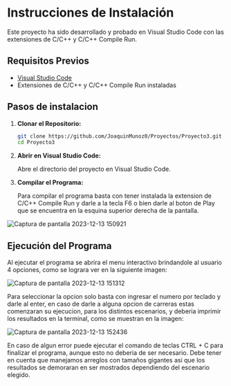 # Instrucciones de Instalación

Este proyecto ha sido desarrollado y probado en Visual Studio Code con las extensiones de C/C++ y C/C++ Compile Run.

## Requisitos Previos

- [Visual Studio Code](https://code.visualstudio.com/)
- Extensiones de C/C++ y C/C++ Compile Run instaladas

## Pasos de instalacion

1. **Clonar el Repositorio:**

    ```bash
    git clone https://github.com/JoaquinMunoz0/Proyectos/Proyecto3.git
    cd Proyecto3
    ```

2. **Abrir en Visual Studio Code:**

    Abre el directorio del proyecto en Visual Studio Code.

3. **Compilar el Programa:**

    Para compilar el programa basta con tener instalada la extension de C/C++ Compile Run y darle a la tecla F6 o bien darle al boton de Play que se encuentra
    en la esquina superior derecha de la pantalla.
   
![Captura de pantalla 2023-12-13 150921](https://github.com/JoaquinMunoz0/Proyectos/assets/145179105/7a3b3b9d-83db-47e3-bce6-83f58c1de522)

## Ejecución del Programa

  Al ejecutar el programa se abrira el menu interactivo brindandole al usuario 4 opciones, como se lograra ver en la siguiente imagen:

 ![Captura de pantalla 2023-12-13 151312](https://github.com/JoaquinMunoz0/Proyectos/assets/145179105/14508193-c91f-4423-b595-7b68da374696)
 
Para seleccionar la opcion solo basta con ingresar el numero por teclado y darle al enter, en caso de darle a alguna opcion de carreras estas comenzaran su ejecucion,
para los distintos escenarios, y deberia imprimir los resultados en la terminal, como se muestran en la imagen:

![Captura de pantalla 2023-12-13 152436](https://github.com/JoaquinMunoz0/Proyectos/assets/145179105/f6b16abf-9858-4822-a6ff-bde0e9b06287)

En caso de algun error puede ejecutar el comando de teclas CTRL + C para finalizar el programa, aunque esto no deberia de ser necesario.
Debe tener en cuenta que manejamos arreglos con tamaños gigantes asi que los resultados se demoraran en ser mostrados dependiendo del escenario elegido.
